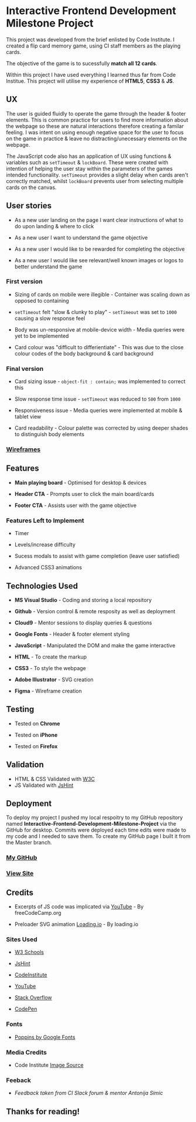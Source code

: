 # Interactive Frontend Development Milestone Project

This project was developed from the brief enlisted by Code Institute. I created a flip card memory game, using CI staff members as the playing cards.

The objective of the game is to sucessfully **match all 12 cards**.

Within this project I have used everything I learned thus far from Code Institue.
This project will utilise my experience of **HTML5**, **CSS3** & **JS**.

## UX

The user is guided fluidly to operate the game through the header & footer elements. This is common practice for users to find more information about the webpage so these are natural interactions therefore creating a familar feeling. I was intent on using enough negative space for the user to focus on the game in practice & leave no distracting/unecessary elements on the webpage.

The JavaScript code also has an application of UX using functions & variables such as ```setTimeout``` & ```lockBoard```. These were created with intention of helping the user stay within the parameters of the games intended functionality. ```setTimeout``` provides a slight delay when cards aren't correctly matched, whilst ```lockBoard``` prevents user from selecting multiple cards on the canvas.

## User stories

* As a new user landing on the page I want clear instructions of what to do upon landing & where to click

* As a new user I want to understand the game objective

* As a new user I would like to be rewarded for completing the objective

* As a new user I would like see relevant/well known images or logos to better understand the game

### First version

* Sizing of cards on mobile were illegible - Container was scaling down as opposed to containing

* ```setTimeout``` felt "slow & clunky to play" - ```setTimeout``` was set to ```1000``` causing a slow response feel

* Body was un-responsive at mobile-device width - Media queries were yet to be implemented

* Card colour was "difficult to differientiate" - This was due to the close colour codes of the body background & card background

### Final version
* Card sizing issue - ```object-fit : contain;``` was implemented to correct this

* Slow response time issue - ```setTimeout``` was reduced to ```500``` from ```1000```

* Responsiveness issue - Media queries were implemented at mobile & tablet view

* Card readability - Colour palette was corrected by using deeper shades to distinguish body elements

### [Wireframes](https://www.figma.com/file/019CbRh9rL3j3STQzXtMKjHj/Interactive-frontend-Memory-game-wireframes?node-id=0%3A1)

## Features 

* **Main playing board** - Optimised for desktop & devices

* **Header CTA** - Prompts user to click the main board/cards

* **Footer CTA** - Assists user with the game objective

### Features Left to Implement 

* Timer

* Levels/increase difficulty

* Sucess modals to assist with game completion (leave user satisfied)

* Advanced CSS3 animations

## Technologies Used

* **MS Visual Studio** - Coding and storing a local repository

* **Github** - Version control & remote resposity as well as deployment

* **Cloud9** - Mentor sessions to display queries & questions

* **Google Fonts** - Header & footer element styling

* **JavaScript** - Manipulated the DOM and make the game interactive

* **HTML** - To create the markup

* **CSS3** - To style the webpage

* **Adobe Illustrator** - SVG creation

* **Figma** - Wireframe creation

## Testing

* Tested on **Chrome**

* Tested on **iPhone**

* Tested on **Firefox**

## Validation

* HTML & CSS Validated with [W3C](https://validator.w3.org)
* JS Validated with [JsHint](https://jshint.com/)

## Deployment

To deploy my project I pushed my local respoitry to my GitHub repository named **Interactive-Frontend-Development-Milestone-Project** via the GitHub for desktop. Commits were deployed each time edits were made to my code and I needed to save them. To create my GitHub page I built it from the Master branch.

### [My GitHub](https://github.com/elh0)

### [View Site](https://elh0.github.io/Interactive-Frontend-Development-Milestone-Project/)

## Credits 

* Excerpts of JS code was implicated via [YouTube](https://www.youtube.com/watch?v=ZniVgo8U7ek&t=43s) - By freeCodeCamp.org

* Preloader SVG animation [Loading.io](https://loading.io/) - By loading.io

### Sites Used

* [W3 Schools](https://www.w3schools.com/html/default.asp) 

* [JsHint](https://jshint.com/)

* [CodeInstitute](https://courses.codeinstitute.net)

* [YouTube](https://www.youtube.com/)

* [Stack Overflow](https://stackoverflow.com/)

* [CodePen](https://codepen.io/)

### Fonts 

* [Poppins by Google Fonts](https://fonts.google.com/specimen/Poppins)

### Media Credits

* Code Institute [Image Source](https://codeinstitute.net/)

### Feeback

* *Feedback taken from CI Slack forum & mentor Antonija Simic*

## **Thanks for reading!**
